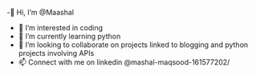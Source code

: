 -👋 Hi, I’m @Maashal
- 👀 I’m interested in coding
- 🌱 I’m currently learning python
- 💞️ I’m looking to collaborate on projects linked to blogging and python projects involving APIs
- 📫 Connect with me on linkedin @mashal-maqsood-161577202/


<!---
Maashal/Maashal is a ✨ special ✨ repository because its `README.md` (this file) appears on your GitHub profile.
You can click the Preview link to take a look at your changes.
--->
